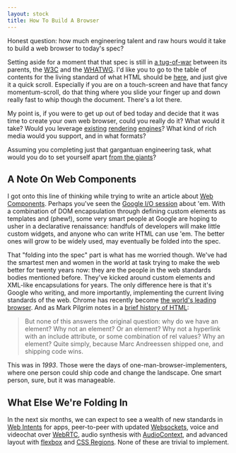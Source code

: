 ```yaml
---
layout: stock
title: How To Build A Browser
---
```


Honest question: how much engineering talent and raw hours would it take to build a web browser to today's spec?

Setting aside for a moment that that spec is still in [a tug-of-war](http://lists.w3.org/Archives/Public/public-whatwg-archive/2012Jul/0119.html) between its parents, the [W3C](http://www.w3.org/) and the [WHATWG](http://www.whatwg.org/). I'd like you to go to the table of contents for the living standard of what HTML should be [here](http://www.whatwg.org/specs/web-apps/current-work/multipage/), and just give it a quick scroll. Especially if you are on a touch-screen and have that fancy momentum-scroll, do that thing where you slide your finger up and down really fast to whip though the document. There's a lot there.

My point is, if you were to get up out of bed today and decide that it was time to create your own web browser, could you really do it? What would it take? Would you leverage [existing](http://www.webkit.org/) [rendering](https://developer.mozilla.org/en/Gecko) [engines](http://en.wikipedia.org/wiki/Presto_(layout_engine))? What kind of rich media would you support, and in what formats?

Assuming you completing just that gargantuan engineering task, what would you do to set yourself apart [from the giants](http://en.wikipedia.org/wiki/Browser_wars)?

## A Note On Web Components

I got onto this line of thinking while trying to write an article about [Web Components](http://dvcs.w3.org/hg/webcomponents/raw-file/tip/explainer/index.html). Perhaps you've seen the [Google I/O session](http://www.youtube.com/watch?v=2txPYQOWBtg) about 'em. With a combination of DOM encapsulation through defining custom elements as templates and (phew!), some very smart people at Google are hoping to usher in a declarative renaissance: handfuls of developers will make little custom widgets, and anyone who can write HTML can use 'em. The better ones will grow to be widely used, may eventually be folded into the spec.

That "folding into the spec" part is what has me worried though. We've had the smartest men and women in the world at task trying to make the web better for twenty years now: they are the people in the web standards bodies mentioned before. They've kicked around custom elements and XML-like encapsulations for years. The only difference here is that it's Google who writing, and more importantly, implementing the current living standards of the web. Chrome has recently become [the world's leading browser](http://gs.statcounter.com/#browser-ww-weekly-201121-201221). And as Mark Pilgrim notes in a [brief history of HTML](http://diveintohtml5.info/past.html):

> But none of this answers the original question: why do we have an <img> element? Why not an <icon> element? Or an <include> element? Why not a hyperlink with an include attribute, or some combination of rel values? Why an <img> element? Quite simply, because Marc Andreessen shipped one, and shipping code wins.

This was in _1993_. Those were the days of one-man-browser-implementers, where one person could ship code and change the landscape. One smart person, sure, but it was manageable.

## What Else We're Folding In

In the next six months, we can expect to see a wealth of new standards in [Web Intents](http://webintents.org/) for apps, peer-to-peer with updated [Websockets](http://www.websocket.org/), voice and videochat over [WebRTC](http://www.webrtc.org/), audio synthesis with [AudioContext](https://dvcs.w3.org/hg/audio/raw-file/tip/webaudio/specification.html#AudioContext-section), and advanced layout with [flexbox](http://www.w3.org/TR/css3-flexbox/) and [CSS Regions](http://html.adobe.com/webstandards/cssregions/). None of these are trivial to implement.